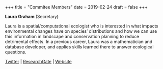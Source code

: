 +++
title = "Commitee Members"
date = 2019-02-24
draft = false
+++

**Laura Graham** (Secretary)

Laura is a spatial/computational ecologist who is interested in what impacts environmental changes have on species’ distributions and how we can use this information in landscape and conservation planning to reduce detrimental effects. In a previous career, Laura was a mathematician and database developer, and applies skills learned there to answer ecological questions.

[Twitter](https://twitter.com/laurajanegraham?lang=en) | [ResearchGate](hhttps://www.researchgate.net/profile/Laura_Graham13) | [Website](http://laurajanegraham.github.io/)

